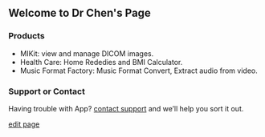 ## Welcome to Dr Chen's Page

### Products
- MIKit: view and manage DICOM images.
- Health Care: Home Rededies and BMI Calculator.
- Music Format Factory: Music Format Convert, Extract audio from video.

### Support or Contact

Having trouble with App? [contact support](mailto:cocoadecsc@gmail.com) and we’ll help you sort it out.

[edit page](https://github.com/applestdev/applestdev.github.io/edit/master/index.md)
